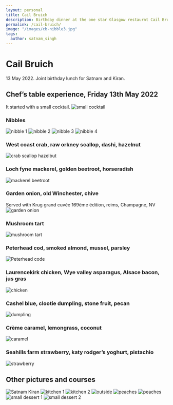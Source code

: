```yaml
---
layout: personal
title: Cail Bruich
description: Birthday dinner at the one star Glasgow restaurnt Cail Bruich.
permalink: /cail-bruich/
image: "/images/cb-nibble3.jpg"
tags:
  author: satnam_singh
---
```

# Cail Bruich
13 May 2022. Joint birthday lunch for Satnam and Kiran.

## Chef’s table experience, Friday 13th May 2022

It started with a small cocktail.
![small cocktail](/images/large-cocktail.jpg)

### Nibbles
![nibble 1](/images/cb-nibble1.jpg)
![nibble 2](/images/cb-nibble2.jpg)
![nibble 3](/images/cb-nibble3.jpg)
![nibble 4](/images/cb-nibble4.jpg)

### West coast crab, raw orkney scallop, dashi, hazelnut
![crab scallop hazelbut](/images/crab-scallop-hazelnut.jpg)

### Loch fyne mackerel, golden beetroot, horseradish
![mackerel beetroot](/images/mackerel-beetroot.jpg)

### Garden onion, old Winchester, chive
Served with Krug grand cuvée 169ème édition, reims, Champagne, NV
![garden onion](/images/garden-onion.jpg)

### Mushroom tart
![mushroom tart](/images/cb-mushroom-tart.jpg)

### Peterhead cod, smoked almond, mussel, parsley
![Peterhead code](/images/peterhead-cod.jpg)

### Laurencekirk chicken, Wye valley asparagus, Alsace bacon, jus gras
![chicken](/images/cb-chicken.jpg)

### Cashel blue, clootie dumpling, stone fruit, pecan
![dumpling](/images/clootie-dumpling.jpg)

### Crème caramel, lemongrass, coconut
![caramel](/images/cb-caramel.jpg)

### Seahills farm strawberry, katy rodger’s yoghurt, pistachio
![strawberry](/images/cb-strawberry.jpg)

## Other pictures and courses

![Satnam Kiran](/images/cb-satnam-kiran.jpg)
![kitchen 1](/images/cb-kitchen1.jpg)
![kitchen 2](/images/cb-kitchen2.jpg)
![outside](/images/cb-outside.jpg)
![peaches](/images/cb-bread.jpg)
![peaches](/images/cb-peaches.jpg)
![small dessert 1](/images/cb-dessert1.jpg)
![small dessert 2](/images/cb-dessert2.jpg)